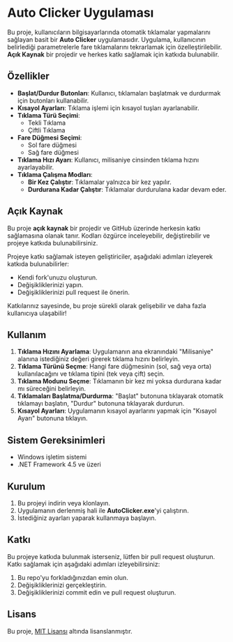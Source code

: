 # Auto Clicker Uygulaması

Bu proje, kullanıcıların bilgisayarlarında otomatik tıklamalar yapmalarını sağlayan basit bir **Auto Clicker** uygulamasıdır. Uygulama, kullanıcının belirlediği parametrelerle fare tıklamalarını tekrarlamak için özelleştirilebilir. **Açık Kaynak** bir projedir ve herkes katkı sağlamak için katkıda bulunabilir.

## Özellikler

- **Başlat/Durdur Butonları**: Kullanıcı, tıklamaları başlatmak ve durdurmak için butonları kullanabilir.
- **Kısayol Ayarları**: Tıklama işlemi için kısayol tuşları ayarlanabilir.
- **Tıklama Türü Seçimi**:
  - Tekli Tıklama
  - Çiftli Tıklama
- **Fare Düğmesi Seçimi**:
  - Sol fare düğmesi
  - Sağ fare düğmesi
- **Tıklama Hızı Ayarı**: Kullanıcı, milisaniye cinsinden tıklama hızını ayarlayabilir.
- **Tıklama Çalışma Modları**:
  - **Bir Kez Çalıştır**: Tıklamalar yalnızca bir kez yapılır.
  - **Durdurana Kadar Çalıştır**: Tıklamalar durdurulana kadar devam eder.

## Açık Kaynak

Bu proje **açık kaynak** bir projedir ve GitHub üzerinde herkesin katkı sağlamasına olanak tanır. Kodları özgürce inceleyebilir, değiştirebilir ve projeye katkıda bulunabilirsiniz.

Projeye katkı sağlamak isteyen geliştiriciler, aşağıdaki adımları izleyerek katkıda bulunabilirler:

- Kendi fork'unuzu oluşturun.
- Değişikliklerinizi yapın.
- Değişikliklerinizi pull request ile önerin.

Katkılarınız sayesinde, bu proje sürekli olarak gelişebilir ve daha fazla kullanıcıya ulaşabilir!

## Kullanım

1. **Tıklama Hızını Ayarlama**: Uygulamanın ana ekranındaki "Milisaniye" alanına istediğiniz değeri girerek tıklama hızını belirleyin.
2. **Tıklama Türünü Seçme**: Hangi fare düğmesinin (sol, sağ veya orta) kullanılacağını ve tıklama tipini (tek veya çift) seçin.
3. **Tıklama Modunu Seçme**: Tıklamanın bir kez mi yoksa durdurana kadar mı süreceğini belirleyin.
4. **Tıklamaları Başlatma/Durdurma**: "Başlat" butonuna tıklayarak otomatik tıklamayı başlatın, "Durdur" butonuna tıklayarak durdurun.
5. **Kısayol Ayarları**: Uygulamanın kısayol ayarlarını yapmak için "Kısayol Ayarı" butonuna tıklayın.

## Sistem Gereksinimleri

- Windows işletim sistemi
- .NET Framework 4.5 ve üzeri

## Kurulum

1. Bu projeyi indirin veya klonlayın.
2. Uygulamanın derlenmiş hali ile **AutoClicker.exe**'yi çalıştırın.
3. İstediğiniz ayarları yaparak kullanmaya başlayın.

## Katkı

Bu projeye katkıda bulunmak isterseniz, lütfen bir pull request oluşturun. Katkı sağlamak için aşağıdaki adımları izleyebilirsiniz:

1. Bu repo'yu forkladığınızdan emin olun.
2. Değişikliklerinizi gerçekleştirin.
3. Değişikliklerinizi commit edin ve pull request oluşturun.

## Lisans

Bu proje, [MIT Lisansı](LICENSE) altında lisanslanmıştır.
